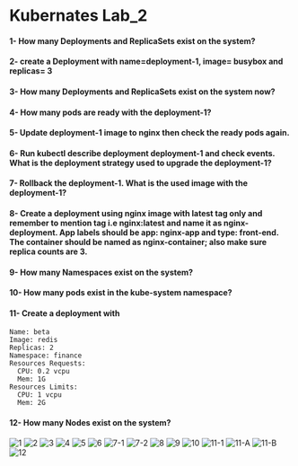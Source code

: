 # Kubernates Lab_2
#### 1- How many Deployments and ReplicaSets exist on the system?
#### 2- create a Deployment with name=deployment-1, image= busybox and replicas= 3
#### 3- How many Deployments and ReplicaSets exist on the system now?
#### 4- How many pods are ready with the deployment-1?
#### 5- Update deployment-1 image to nginx then check the ready pods again.
#### 6- Run kubectl describe deployment deployment-1 and check events. What is the deployment strategy used to upgrade the deployment-1?
#### 7- Rollback the deployment-1. What is the used image with the deployment-1?
#### 8- Create a deployment using nginx image with latest tag only and remember to mention tag i.e nginx:latest and name it as nginx-deployment. App labels should be app: nginx-app and type: front-end. The container should be named as nginx-container; also make sure replica counts are 3.
#### 9- How many Namespaces exist on the system?
#### 10- How many pods exist in the kube-system namespace?
#### 11- Create a deployment with
```
Name: beta
Image: redis
Replicas: 2
Namespace: finance
Resources Requests:
  CPU: 0.2 vcpu
  Mem: 1G
Resources Limits:
  CPU: 1 vcpu
  Mem: 2G
```
#### 12- How many Nodes exist on the system?


![1](https://github.com/abd0Samy/Sprints_Tasks/assets/26736512/62b1c34f-4d2b-4c51-8caa-ae3faeac0774)
![2](https://github.com/abd0Samy/Sprints_Tasks/assets/26736512/90c6e2ce-318f-464e-9ccc-e6a5fd54f577)
![3](https://github.com/abd0Samy/Sprints_Tasks/assets/26736512/90a7f086-e9ae-44e6-b515-db08298ee6c2)
![4](https://github.com/abd0Samy/Sprints_Tasks/assets/26736512/6794ec59-080f-4528-956d-934b028c8558)
![5](https://github.com/abd0Samy/Sprints_Tasks/assets/26736512/697f0c6c-bd19-460e-9bd2-7f5b351a3b46)
![6](https://github.com/abd0Samy/Sprints_Tasks/assets/26736512/0f9af3c2-b20e-41a1-8d15-dcf2cfa12453)
![7-1](https://github.com/abd0Samy/Sprints_Tasks/assets/26736512/8cb5f106-0087-4fad-bd8f-a941d31a091d)
![7-2](https://github.com/abd0Samy/Sprints_Tasks/assets/26736512/898abba2-dfde-42db-9205-a295941bb073)
![8](https://github.com/abd0Samy/Sprints_Tasks/assets/26736512/b37015a2-2d4d-4c5f-a7b1-66f9146c3851)
![9](https://github.com/abd0Samy/Sprints_Tasks/assets/26736512/cfe984d4-e4bb-4ae1-a00c-81625fdc96de)
![10](https://github.com/abd0Samy/Sprints_Tasks/assets/26736512/29290d9d-a1f9-47d6-a881-bb609f53f3fa)
![11-1](https://github.com/abd0Samy/Sprints_Tasks/assets/26736512/5adb0e68-2c57-478d-901d-3501ee84954d)
![11-A](https://github.com/abd0Samy/Sprints_Tasks/assets/26736512/235bdd06-bc07-4f67-bb1c-1a1becabef31)
![11-B](https://github.com/abd0Samy/Sprints_Tasks/assets/26736512/96192bec-f033-41b0-a207-ad0045d9d7a3)
![12](https://github.com/abd0Samy/Sprints_Tasks/assets/26736512/323e6666-6279-432d-8355-f651db1e1188)
